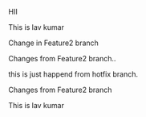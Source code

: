 HII 

This is lav kumar



Change in Feature2 branch


Changes from Feature2 branch..



this is just happend from hotfix branch.

Changes from Feature2 branch


This is lav kumar
